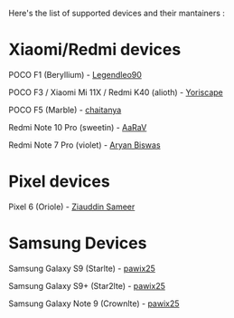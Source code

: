 Here's the list of supported devices and their mantainers :

# Xiaomi/Redmi devices

POCO F1 (Beryllium) - [Legendleo90](https://t.me/Legendleo90)

POCO F3 / Xiaomi Mi 11X / Redmi K40 (alioth) - [Yoriscape](https://t.me/Yoriscape)

POCO F5 (Marble) - [chaitanya](https://t.me/chaitanyakm)

Redmi Note 10 Pro (sweetin) - [AaRaV](https://t.me/aarav_x)

Redmi Note 7 Pro (violet) - [Aryan Biswas](https://t.me/The_Riderrr)

# Pixel devices

Pixel 6 (Oriole) - [Ziauddin Sameer](https://t.me/Ziauddin_Sameer)

# Samsung Devices 

Samsung Galaxy S9 (Starlte) - [pawix25](https://t.me/pawix25)

Samsung Galaxy S9+ (Star2lte) - [pawix25](https://t.me/pawix25)

Samsung Galaxy Note 9 (Crownlte) - [pawix25](https://t.me/pawix25)
